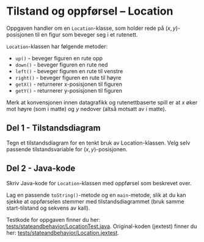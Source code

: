# Tilstand og oppførsel – Location

Oppgaven handler om en `Location`-klasse, som holder rede på $`(x,y)`$-posisjonen til en figur som beveger seg i et rutenett.

`Location`-klassen har følgende metoder:

- `up()` - beveger figuren en rute opp
- `down()` - beveger figuren en rute ned
- `left()` - beveger figuren en rute til venstre
- `right()` - beveger figuren en rute til høyre
- `getX()` - returnerer x-posisjonen til figuren
- `getY()`  - returnerer y-posisjonen til figuren

Merk at konvensjonen innen datagrafikk og rutenettbaserte spill er at $`x`$ øker mot høyre (som i matte) og $`y`$ nedover (altså motsatt av i matte).

## Del 1 - Tilstandsdiagram

Tegn et tilstandsdiagram for en tenkt bruk av Location-klassen. Velg selv passende tilstandsvariable for $`(x,y)`$-posisjonen.

## Del 2 - Java-kode

Skriv Java-kode for `Location`-klassen med oppførsel som beskrevet over.

Lag en passende `toString()`-metode og en `main`-metode, slik at du kan sjekke at oppførselen stemmer med tilstandsdiagrammet (bruk samme start-tilstand og sekvens av kall).
 
Testkode for oppgaven finner du her: [tests/stateandbehavior/LocationTest.java](../../tests/stateandbehavior/LocationTest.java). Original-koden (jextest) finner du her: [tests/stateandbehavior/Location.jextest](../../tests/stateandbehavior/Location.jextest).

